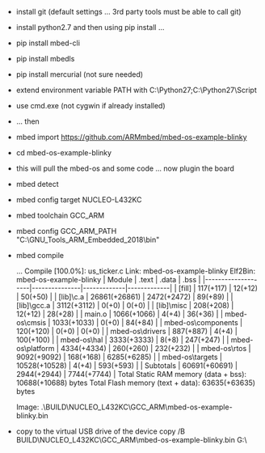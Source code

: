 * install git (default settings ... 3rd party tools must be able to call git)
* install python2.7 and then using pip install ...
*   pip install mbed-cli
*   pip install mbedls
*   pip install mercurial (not sure needed)
* extend environment variable PATH with C:\Python27;C:\Python27\Script
* use cmd.exe (not cygwin if already installed)
* ... then
* mbed import https://github.com/ARMmbed/mbed-os-example-blinky
* cd mbed-os-example-blinky
* this will pull the mbed-os and some code ... now plugin the board
* mbed detect
* mbed config target NUCLEO-L432KC
* mbed toolchain GCC_ARM
* mbed config GCC_ARM_PATH "C:\GNU_Tools_ARM_Embedded_2018\bin"
* mbed compile

    ...
    Compile [100.0%]: us_ticker.c
    Link: mbed-os-example-blinky
    Elf2Bin: mbed-os-example-blinky
    | Module             |         .text |       .data |        .bss |
    |--------------------|---------------|-------------|-------------|
    | [fill]             |     117(+117) |     12(+12) |     50(+50) |
    | [lib]\c.a          | 26861(+26861) | 2472(+2472) |     89(+89) |
    | [lib]\gcc.a        |   3112(+3112) |       0(+0) |       0(+0) |
    | [lib]\misc         |     208(+208) |     12(+12) |     28(+28) |
    | main.o             |   1066(+1066) |       4(+4) |     36(+36) |
    | mbed-os\cmsis      |   1033(+1033) |       0(+0) |     84(+84) |
    | mbed-os\components |     120(+120) |       0(+0) |       0(+0) |
    | mbed-os\drivers    |     887(+887) |       4(+4) |   100(+100) |
    | mbed-os\hal        |   3333(+3333) |       8(+8) |   247(+247) |
    | mbed-os\platform   |   4334(+4334) |   260(+260) |   232(+232) |
    | mbed-os\rtos       |   9092(+9092) |   168(+168) | 6285(+6285) |
    | mbed-os\targets    | 10528(+10528) |       4(+4) |   593(+593) |
    | Subtotals          | 60691(+60691) | 2944(+2944) | 7744(+7744) |
    Total Static RAM memory (data + bss): 10688(+10688) bytes
    Total Flash memory (text + data): 63635(+63635) bytes
    
    Image: .\BUILD\NUCLEO_L432KC\GCC_ARM\mbed-os-example-blinky.bin

* copy to the virtual USB drive of the device
copy /B BUILD\NUCLEO_L432KC\GCC_ARM\mbed-os-example-blinky.bin G:\

